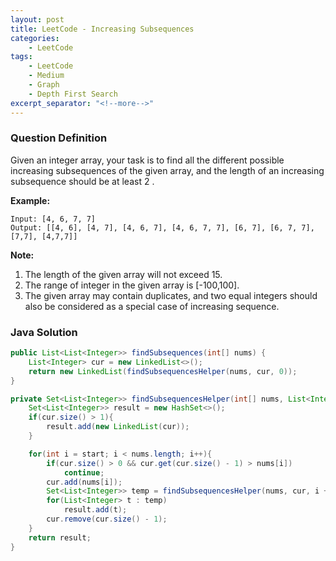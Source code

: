```yaml
---
layout: post
title: LeetCode - Increasing Subsequences
categories:
    - LeetCode
tags:
    - LeetCode
    - Medium
    - Graph
    - Depth First Search
excerpt_separator: "<!--more-->"
---
```


### Question Definition
Given an integer array, your task is to find all the different possible increasing subsequences of the given array, and the length of an increasing subsequence should be at least 2 .
<!--more-->

**Example:**
```
Input: [4, 6, 7, 7]
Output: [[4, 6], [4, 7], [4, 6, 7], [4, 6, 7, 7], [6, 7], [6, 7, 7], [7,7], [4,7,7]]
```
**Note:**
1. The length of the given array will not exceed 15.
2. The range of integer in the given array is [-100,100].
3. The given array may contain duplicates, and two equal integers should also be considered as a special case of increasing sequence.

### Java Solution
```java
public List<List<Integer>> findSubsequences(int[] nums) {
    List<Integer> cur = new LinkedList<>();
    return new LinkedList(findSubsequencesHelper(nums, cur, 0));
}

private Set<List<Integer>> findSubsequencesHelper(int[] nums, List<Integer> cur, int start){
    Set<List<Integer>> result = new HashSet<>();
    if(cur.size() > 1){
        result.add(new LinkedList(cur));
    }

    for(int i = start; i < nums.length; i++){
        if(cur.size() > 0 && cur.get(cur.size() - 1) > nums[i])
            continue;
        cur.add(nums[i]);
        Set<List<Integer>> temp = findSubsequencesHelper(nums, cur, i + 1);
        for(List<Integer> t : temp)
            result.add(t);
        cur.remove(cur.size() - 1);
    }
    return result;
}
```